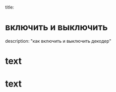 title: <h1>включить и выключить</h1>
description: "как включить и выключить декодер"
# text
# text

 